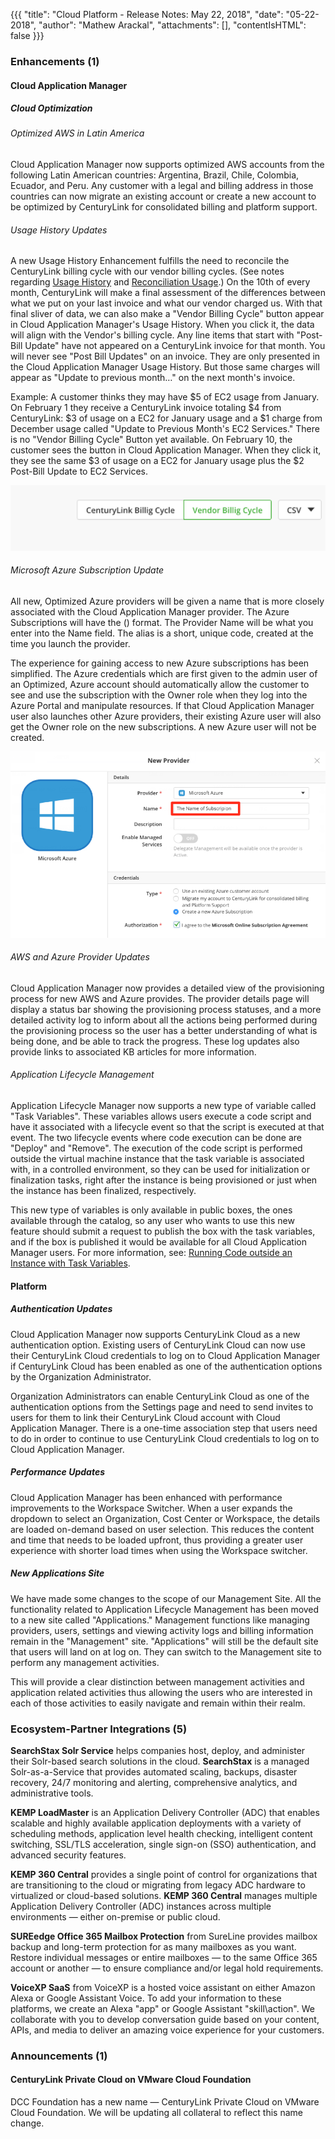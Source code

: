 {{{
"title": "Cloud Platform - Release Notes: May 22, 2018",
"date": "05-22-2018",
"author": "Mathew Arackal",
"attachments": [],
"contentIsHTML": false
}}}

### Enhancements (1)

#### Cloud Application Manager

##### Cloud Optimization

###### Optimized AWS in Latin America

Cloud Application Manager now supports optimized AWS accounts from the following Latin American countries: Argentina, Brazil, Chile, Colombia, Ecuador, and Peru. Any customer with a legal and billing address in those countries can now migrate an existing account or create a new account to be optimized by CenturyLink for consolidated billing and platform support.

###### Usage History Updates

A new Usage History Enhancement fulfills the need to reconcile the CenturyLink billing cycle with our vendor billing cycles. (See notes regarding [Usage History](https://www.ctl.io/knowledge-base/cloud-application-manager/cloud-optimization/partner-cloud-integration-detailed-billing-report/) and [Reconciliation Usage](https://www.ctl.io/knowledge-base/cloud-application-manager/cloud-optimization/partner-cloud-integration-consolidated-billing/).)  On the 10th of every month, CenturyLink will make a final assessment of the differences between what we put on your last invoice and what our vendor charged us. With that final sliver of data, we can also make a "Vendor Billing Cycle" button appear in Cloud Application Manager's Usage History. When you click it, the data will align with the Vendor's billing cycle. Any line items that start with "Post-Bill Update" have not appeared on a CenturyLink invoice for that month. You will never see "Post Bill Updates" on an invoice. They are only presented in the Cloud Application Manager Usage History. But those same charges will appear as "Update to previous month…" on the next month's invoice.

Example: A customer thinks they may have $5 of EC2 usage from January. On February 1 they receive a CenturyLink invoice totaling $4 from CenturyLink: $3 of usage on a EC2 for January usage and a $1 charge from December usage called "Update to Previous Month's EC2 Services." There is no "Vendor Billing Cycle" Button yet available. On February 10, the customer sees the button in Cloud Application Manager. When they click it, they see the same $3 of usage on a EC2 for January usage plus the $2 Post-Bill Update to EC2 Services.

![Image1](../../images/cloud-application-manager/usage-history-enhancement.png)

###### Microsoft Azure Subscription Update

All new, Optimized Azure providers will be given a name that is more closely associated with the Cloud Application Manager provider. The Azure Subscriptions will have the <Provider Name> (<alias>) format. The Provider Name will be what you enter into the Name field. The alias is a short, unique code, created at the time you launch the provider.  

The experience for gaining access to new Azure subscriptions has been simplified. The Azure credentials which are first given to the admin user of an Optimized, Azure account should automatically allow the customer to see and use the subscription with the Owner role when they log into the Azure Portal and manipulate resources. If that Cloud Application Manager user also launches other Azure providers, their existing Azure user will also get the Owner role on the new subscriptions. A new Azure user will not be created.

![Image2](../../images/cloud-application-manager/azure-credentials.png)

###### AWS and Azure Provider Updates

Cloud Application Manager now provides a detailed view of the provisioning process for new AWS and Azure provides. The provider details page will display a status bar showing the provisioning process statuses, and a more detailed activity log to inform about all the actions being performed during the provisioning process so the user has a better understanding of what is being done, and be able to track the progress. These log updates also provide links to associated KB articles for more information.

###### Application Lifecycle Management

Application Lifecycle Manager now supports a new type of variable called "Task Variables". These variables allows users execute a code script and have it associated with a lifecycle event so that the script is executed at that event. The two lifecycle events where code execution can be done are "Deploy" and "Remove".  The execution of the code script is performed outside the virtual machine instance that the task variable is associated with, in a controlled environment, so they can be used for initialization or finalization tasks, right after the instance is being provisioned or just when the instance has been finalized, respectively.

This new type of variables is only available in public boxes, the ones available through the catalog, so any user who wants to use this new feature should submit a request to publish the box with the task variables, and if the box is published it would be available for all Cloud Application Manager users. For more information, see: [Running Code outside an Instance with Task Variables](https://www.ctl.io/knowledge-base/cloud-application-manager/automating-deployments/running-code-outside-an-instance/).

#### Platform

##### Authentication Updates

Cloud Application Manager now supports CenturyLink Cloud as a new authentication option. Existing users of CenturyLink Cloud can now use their CenturyLink Cloud credentials to log on to Cloud Application Manager if CenturyLink Cloud has been enabled as one of the authentication options by the Organization Administrator.

Organization Administrators can enable CenturyLink Cloud as one of the authentication options from the Settings page and need to send invites to users for them to link their CenturyLink Cloud account with Cloud Application Manager. There is a one-time association step that  users need to do in order to continue to use CenturyLink Cloud credentials to log on to Cloud Application Manager.

##### Performance Updates

Cloud Application Manager has been enhanced with performance improvements to the Workspace Switcher. When a user expands the dropdown to select an Organization, Cost Center or Workspace, the details are loaded on-demand based on user selection. This reduces the content and time that needs to be loaded upfront, thus providing a greater user experience with shorter load times when using the Workspace switcher.

##### New Applications Site

We have made some changes to the scope of our Management Site. All the functionality related to Application Lifecycle Management has been moved to a new site called "Applications." Management functions like managing providers, users, settings and viewing activity logs and billing information remain in the "Management" site.  "Applications" will still be the default site that users will land on at log on. They can switch to the Management site to perform any management activities.

This will provide a clear distinction between management activities and application related activities thus allowing the users who are interested in each of those activities to easily navigate and remain within their realm.

### Ecosystem-Partner Integrations (5)

**SearchStax Solr Service** helps companies host, deploy, and administer their Solr-based search solutions in the cloud. **SearchStax** is a managed Solr-as-a-Service that provides automated scaling, backups, disaster recovery, 24/7 monitoring and alerting, comprehensive analytics, and administrative tools.

**KEMP LoadMaster** is an Application Delivery Controller (ADC) that enables scalable and highly available application deployments with a variety of scheduling methods, application level health checking, intelligent content switching, SSL/TLS acceleration, single sign-on (SSO) authentication, and advanced security features.

**KEMP 360 Central** provides a single point of control for organizations that are transitioning to the cloud or migrating from legacy ADC hardware to virtualized or cloud-based solutions. **KEMP 360 Central** manages multiple Application Delivery Controller (ADC) instances across multiple environments &mdash; either on-premise or public cloud.

**SUREedge Office 365 Mailbox Protection** from SureLine provides mailbox backup and long-term protection for as many mailboxes as you want. Restore individual messages or entire mailboxes &mdash; to the same Office 365 account or another &mdash; to ensure compliance and/or legal hold requirements.

**VoiceXP SaaS** from VoiceXP is a hosted voice assistant on either Amazon Alexa or Google Assistant Voice. To add your information to these platforms, we create an Alexa "app" or Google Assistant "skill&#92;action". We collaborate with you to develop conversation guide based on your content, APIs, and media to deliver an amazing voice experience for your customers.

### Announcements (1)

#### CenturyLink Private Cloud on VMware Cloud Foundation

DCC Foundation has a new name &mdash; CenturyLink Private Cloud on VMware Cloud Foundation. We will be updating all collateral to reflect this name change.
